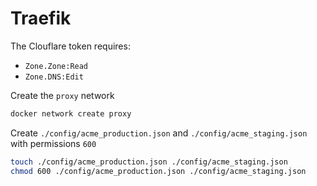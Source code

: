 # Traefik

The Clouflare token requires:

- `Zone.Zone:Read`
- `Zone.DNS:Edit`

Create the `proxy` network

```bash
docker network create proxy
```

Create `./config/acme_production.json` and `./config/acme_staging.json` with permissions `600`

```bash
touch ./config/acme_production.json ./config/acme_staging.json
chmod 600 ./config/acme_production.json ./config/acme_staging.json
```
